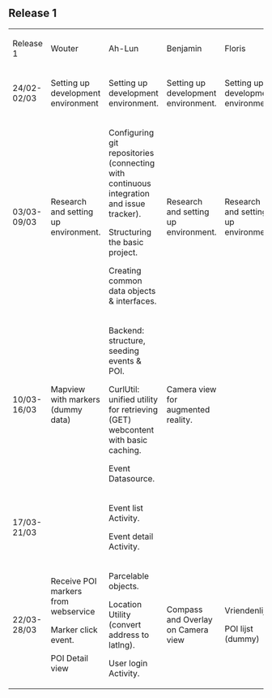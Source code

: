 
## Release 1

<table cellpadding="0" cellspacing="0">
    <tbody>
        <tr>
            <td>
                <p>
                    Release 1
                </p>
            </td>
            <td>
                <p>
                    Wouter
                </p>
            </td>
            <td>
                <p>
                    Ah-Lun
                </p>
            </td>
            <td>
                <p>
                    Benjamin
                </p>
            </td>
            <td>
                <p>
                    Floris
                </p>
            </td>
        </tr>
        <tr>
            <td>
                <p>
                    24/02-02/03
                </p>
            </td>
            <td>
                <p>
                    Setting up development environment
                </p>
            </td>
            <td>
                <p>
                    Setting up development
                    environment.
                </p>
            </td>
            <td>
                <p>
                    Setting up development
                    environment.
                </p>
            </td>
            <td>
                <p>
                    Setting up development environment.
                </p>
            </td>
        </tr>
        <tr>
            <td>
                <p>
                    03/03-09/03
                </p>
            </td>
            <td>
                <p>
                    Research and setting up environment.
                </p>
            </td>
            <td>
                <p>
                    Configuring git repositories (connecting with
                    continuous integration and issue tracker).
                </p>
                <p>
                    Structuring the basic project.
                </p>
                <p>
                    Creating common data objects &amp; interfaces.
                </p>
            </td>
            <td>
                <p>
                    Research and setting up
                    environment.
                </p>
            </td>
            <td>
                <p>
                    Research and setting up environment.
                </p>
            </td>
        </tr>
        <tr>
            <td>
                <p>
                    10/03-16/03
                </p>
            </td>
            <td>
                <p>
                    Mapview with markers (dummy data)
                </p>
            </td>
            <td>
                <p>
                    Backend: structure, seeding events &amp; POI.
                </p>
                <p>
                    CurlUtil: unified utility for retrieving (GET)
                    webcontent with basic caching.
                </p>
                <p>
                    Event Datasource.
                </p>
            </td>
            <td>
                <p>
                    Camera view for augmented reality.
                </p>
            </td>
            <td></td>
        </tr>
        <tr>
            <td>
                <p>
                    17/03-21/03
                </p>
            </td>
            <td></td>
            <td>
                <p>
                    Event list Activity.
                </p>
                <p>
                    Event detail Activity.
                </p>
            </td>
            <td></td>
            <td></td>
        </tr>
        <tr>
            <td>
                <p>
                    22/03-28/03
                </p>
            </td>
            <td>
                <p>
                    Receive POI markers from webservice
                </p>
                <p>
                    Marker click event.
                </p>
                <p>
                    POI Detail view
                </p>
            </td>
            <td>
                <p>
                    Parcelable objects.
                </p>
                <p>
                    Location Utility (convert address to latlng).
                </p>
                <p>
                    User login Activity.
                </p>
            </td>
            <td>
                <p>
                    Compass and Overlay on Camera view
                </p>
            </td>
            <td>
                <p>
                    Vriendenlijst
                </p>
                <p>
                    POI lijst (dummy)
                </p>
            </td>
        </tr>
    </tbody>
</table>

